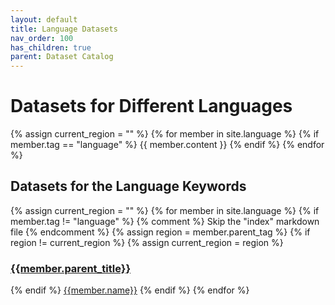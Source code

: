 ```yaml
---
layout: default
title: Language Datasets
nav_order: 100
has_children: true
parent: Dataset Catalog
---
```


# Datasets for Different Languages

<a name="keywords-at-top"></a>

<div>
{% assign current_region = "" %}
{% for member in site.language %}
  {% if member.tag == "language" %} 
    {{ member.content }}
  {% endif %}
{% endfor %}
</div>

## Datasets for the Language Keywords

<div>
<p>
{% assign current_region = "" %}
{% for member in site.language %}
  {% if member.tag != "language" %} 
    {% comment %} Skip the "index" markdown file {% endcomment %}
    {% assign region = member.parent_tag %}
    {% if region != current_region %}
      {% assign current_region = region %}
  </p>
  <h3><a href="{{site.baseurl}}/catalog/language/{{member.parent_tag}}/">{{member.parent_title}}</a></h3>
  <p>
    {% endif %}
    <a href="{{site.baseurl}}/catalog/language/{{member.parent_tag}}/#{{member.cleaned_tag}}" class="topic-btn">{{member.name}}</a>
  {% endif %}
{% endfor %}
</p>
</div>

